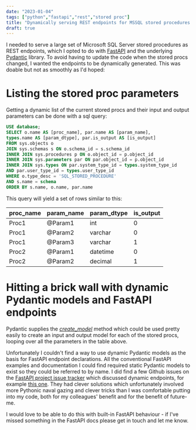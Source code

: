 ```yaml
---
date: "2023-01-04"
tags: ["python","fastapi","rest","stored proc"]
title: "Dynamically serving REST endpoints for MSSQL stored procedures with FastAPI"
draft: true
---
```


I needed to serve a large set of Microsoft SQL Server stored procedures as REST endpoints, which I opted to do with [FastAPI](https://fastapi.tiangolo.com/) and the underlying [Pydantic](https://pydantic-docs.helpmanual.io/) library. To avoid having to update the code when the stored procs changed, I wanted the endpoints to be dynamically generated. This was doable but not as smoothly as I'd hoped:

# Listing the stored proc parameters

Getting a dynamic list of the current stored procs and their input and output parameters can be done with a sql query:

```sql
USE database;
SELECT o.name AS [proc_name], par.name AS [param_name], 
types.name AS [param_dtype], par.is_output AS [is_output]
FROM sys.objects o
JOIN sys.schemas s ON o.schema_id = s.schema_id
INNER JOIN sys.procedures p ON o.object_id = p.object_id
INNER JOIN sys.parameters par ON par.object_id = p.object_id
INNER JOIN sys.types ON par.system_type_id = types.system_type_id 
AND par.user_type_id = types.user_type_id
WHERE o.type_desc = 'SQL_STORED_PROCEDURE'
AND s.name = schema
ORDER BY s.name, o.name, par.name
```

This query will yield a set of rows similar to this:

| proc_name | param_name | param_dtype | is_output |
|-----------|------------|-------------|-----------|
| Proc1     | @Param1    | int         | 0         |
| Proc1     | @Param2    | varchar     | 0         |
| Proc1     | @Param3    | varchar     | 1         |
| Proc2     | @Param1    | datetime    | 0         |
| Proc2     | @Param2    | decimal     | 1         |

# Hitting a brick wall with dynamic Pydantic models and FastAPI endpoints

Pydantic supplies the *[create_model](https://docs.pydantic.dev/usage/models/#dynamic-model-creation)* method which could be used pretty easily to create an input and output model for each of the stored procs, looping over all the parameters in the table above.

Unfortunately I couldn't find a way to use dynamic Pydantic models as the basis for FastAPI endpoint declarations. All the conventional FastAPI examples and documentation I could find required static Pydantic models to exist so they could be referred to by name. I did find a few Github issues on the [FastAPI project issue tracker](https://github.com/tiangolo/fastapi/issues) which discussed dynamic endpoints, for example [this one](https://github.com/tiangolo/fastapi/issues). They had clever solutions which unfortunately involved more Pythonic naval gazing and clever tricks than I was comfortable putting into my code, both for my colleagues' benefit and for the benefit of future-me.

I would love to be able to do this with built-in FastAPI behaviour - if I've missed something in the FastAPI docs please get in touch and let me know.
